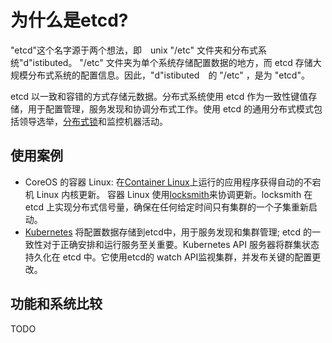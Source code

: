 # 为什么是etcd?

"etcd"这个名字源于两个想法，即　unix "/etc" 文件夹和分布式系统"d"istibuted。 "/etc" 文件夹为单个系统存储配置数据的地方，而 etcd 存储大规模分布式系统的配置信息。因此，"d"istibuted　的 "/etc" ，是为 "etcd"。

etcd 以一致和容错的方式存储元数据。分布式系统使用 etcd 作为一致性键值存储，用于配置管理，服务发现和协调分布式工作。使用 etcd 的通用分布式模式包括领导选举，[分布式锁][etcd-concurrency]和监控机器活动。

## 使用案例

- CoreOS 的容器 Linux: 在[Container Linux][container-linux]上运行的应用程序获得自动的不宕机 Linux 内核更新。 容器 Linux 使用[locksmith]来协调更新。locksmith 在 etcd 上实现分布式信号量，确保在任何给定时间只有集群的一个子集重新启动。
- [Kubernetes][kubernetes] 将配置数据存储到etcd中，用于服务发现和集群管理; etcd 的一致性对于正确安排和运行服务至关重要。Kubernetes API 服务器将群集状态持久化在 etcd 中。它使用etcd的 watch API监视集群，并发布关键的配置更改。

## 功能和系统比较

TODO

[etcd-concurrency]: https://godoc.org/github.com/coreos/etcd/clientv3/concurrency
[container-linux]: https://coreos.com/why
[locksmith]: https://github.com/coreos/locksmith
[kubernetes]: http://kubernetes.io/docs/whatisk8s

